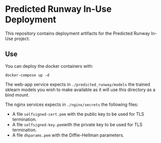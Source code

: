 # Predicted Runway In-Use Deployment

This repository contains deployment artifacts for the Predicted Runway In-Use project.

## Use

You can deploy the docker containers with:

```
docker-compose up -d
```

The web-app service expects in `./predicted_runway/models` the trained sklearn models you wish to make available as it will use this directory as a bind mount.

The nginx services expects in `./nginx/secrets` the following files:

- A file `selfsigned-cert.pem` with the public key to be used for TLS termination.
- A file `selfsigned-key.pem`with the private key to be used for TLS termination.
- A file `dhparams.pem` with the Diffie-Hellman parameters.